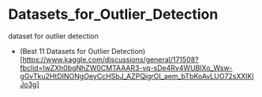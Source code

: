 # Datasets_for_Outlier_Detection
dataset for outlier detection

- (Best 11 Datasets for Outlier Detection)[https://www.kaggle.com/discussions/general/171508?fbclid=IwZXh0bgNhZW0CMTAAAR3-vq-sDe4Rv4WUBlXo_Wsw-gGvTku2HtDINONgOeyCcHSbJ_AZPQigrOI_aem_bTbKoAvLUO72sXXlKlJo3g]
